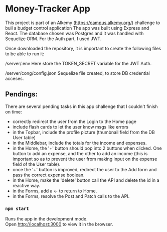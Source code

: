 # Money-Tracker App

This project is part of an Alkemy (https://campus.alkemy.org/) challenge to buil a budget control application
The app was built using Express and React. The database chosen was Postgres and it was handled with Sequelize ORM. For the Auth part, I used JWT.

Once downloaded the repository, it is important to create the following files to be able to run it:

/server/.env
Here store the TOKEN_SECRET variable for the JWT Auth.

/server/cong/config.json
Sequelize file created, to store DB credential acceses.


## Pendings:
There are several pending tasks in this app challenge that I couldn't finish on time:
- correctly redirect the user from the Login to the Home page
- include flash cards to let the user know msgs like errors
- in the Topbar, include the profile picture (thumbnail field from the DB User table)
- in the Middlebar, include the totals for the income and expenses.
- in the Home, the '+' button should pop into 2 buttons when clicked. One button to add an expense, and the other to add an income 
(this is important so as to prevent the user from making input on the expense field of the User table).
- once the '+' button is improved, redirect the user to the Add form and pass the correct expense boolean.
- in the Home, make the 'delete' button call the API and delete the id in a reactive way.
- in the Forms, add a <- to return to Home.
- in the Forms, resolve the Post and Patch calls to the API.



### `npm start`

Runs the app in the development mode.\
Open [http://localhost:3000](http://localhost:3000) to view it in the browser.
